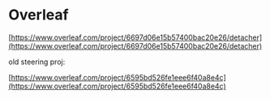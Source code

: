 # Overleaf

[https://www.overleaf.com/project/6697d06e15b57400bac20e26/detacher](https://www.overleaf.com/project/6697d06e15b57400bac20e26/detacher)

old steering proj:

[https://www.overleaf.com/project/6595bd526fe1eee6f40a8e4c](https://www.overleaf.com/project/6595bd526fe1eee6f40a8e4c)